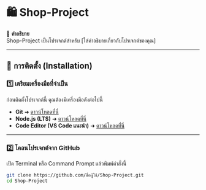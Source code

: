 # 🛍️ Shop-Project  

📌 **คำอธิบาย**  
Shop-Project เป็นโปรเจกต์สำหรับ [ใส่คำอธิบายเกี่ยวกับโปรเจกต์ของคุณ]  

---

## 🚀 การติดตั้ง (Installation)  

### 1️⃣ **เตรียมเครื่องมือที่จำเป็น**  
ก่อนติดตั้งโปรเจกต์นี้ คุณต้องมีเครื่องมือดังต่อไปนี้  

- **Git** ➜ [ดาวน์โหลดที่นี่](https://git-scm.com/)  
- **Node.js (LTS)** ➜ [ดาวน์โหลดที่นี่](https://nodejs.org/)  
- **Code Editor (VS Code แนะนำ)** ➜ [ดาวน์โหลดที่นี่](https://code.visualstudio.com/)  

---

### 2️⃣ **โคลนโปรเจกต์จาก GitHub**  
เปิด Terminal หรือ Command Prompt แล้วพิมพ์คำสั่งนี้  

```sh
git clone https://github.com/ชื่อผู้ใช้/Shop-Project.git
cd Shop-Project
